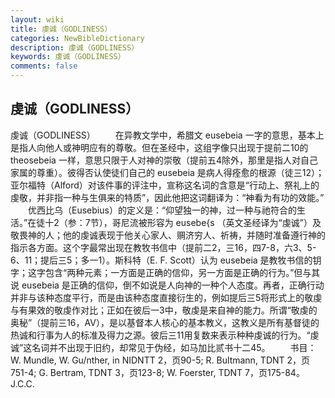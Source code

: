 ```yaml
---
layout: wiki
title: 虔诚（GODLINESS）
categories: NewBibleDictionary
description: 虔诚（GODLINESS）
keywords: 虔诚（GODLINESS）
comments: false
---
```


## 虔诚（GODLINESS）



虔诚（GODLINESS）
　　在异教文学中，希腊文 eusebeia 一字的意思，基本上是指人向他人或神明应有的尊敬。但在圣经中，这组字像只出现于提前二10的 theosebeia 一样，意思只限于人对神的崇敬（提前五4除外，那里是指人对自己家属的尊重）。彼得否认使徒们自己的 eusebeia 是病人得痊愈的根源（徒三12）；亚尔福特（Alford）对该件事的评注中，宣称这名词的含意是“行动上、祭礼上的虔敬，并非指一种与生俱来的特质”，因此他把这词翻译为：“神看为有功的效能。”
　　优西比乌（Eusebius）的定义是：“仰望独一的神，过一种与祂符合的生活。”在徒十2（参：7节），哥尼流被形容为 eusebe{s （英文圣经译为“虔诚”）及敬畏神的人；他的虔诚表现于他关心家人、赒济穷人、祈祷，并随时准备遵行神的指示各方面。这个字最常出现在教牧书信中（提前二2，三16，四7-8，六3、5-6、11；提后三5；多一1）。斯科特（E. F. Scott）认为 eusebeia 是教牧书信的钥字；这字包含“两种元素；一方面是正确的信仰，另一方面是正确的行为。”但与其说 eusebeia 是正确的信仰，倒不如说是人向神的一种个人态度。再者，正确行动并非与该种态度平行，而是由该种态度直接衍生的，例如提后三5将形式上的敬虔与有果效的敬虔作对比；正如在彼后一3中，敬虔是来自神的能力。所谓“敬虔的奥秘”（提前三16，AV），是以基督本人核心的基本教义，这教义是所有基督徒的热诚和行事为人的标准及得力之源。彼后三11用复数来表示种种虔诚的行为。“虔诚”这名词并不出现于旧约，却常见于伪经，如马加比贰书十二45。
　　书目：W. Mundle, W. Gu/nther, in NIDNTT 2，页90-5; R. Bultmann, TDNT 2，页751-4; G. Bertram, TDNT 3，页123-8; W. Foerster, TDNT 7，页175-84。
J.C.C.




